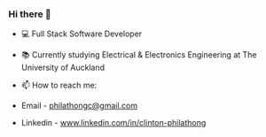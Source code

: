 ### Hi there 👋

- 💻 Full Stack Software Developer 
- 📚 Currently studying Electrical & Electronics Engineering at The University of Auckland
- 📫 How to reach me: 


- Email - philathongc@gmail.com
- Linkedin - www.linkedin.com/in/clinton-philathong
